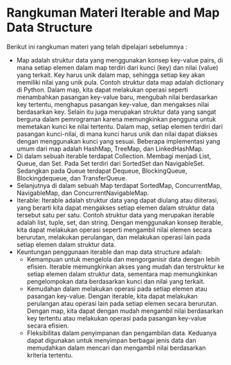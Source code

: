 # Rangkuman Materi Iterable and Map Data Structure

Berikut ini rangkuman materi yang telah dipelajari sebelumnya :
* Map adalah struktur data yang menggunakan konsep key-value pairs, di mana setiap elemen dalam map terdiri dari kunci (key) dan nilai (value) yang terkait. Key harus unik dalam map, sehingga setiap key akan memiliki nilai yang unik pula. Contoh struktur data map adalah dictionary di Python. Dalam map, kita dapat melakukan operasi seperti menambahkan pasangan key-value baru, mengubah nilai berdasarkan key tertentu, menghapus pasangan key-value, dan mengakses nilai berdasarkan key. Selain itu juga merupakan struktur data yang sangat berguna dalam pemrograman karena memungkinkan pengguna untuk memetakan kunci ke nilai tertentu. Dalam map, setiap elemen terdiri dari pasangan kunci-nilai, di mana kunci harus unik dan nilai dapat diakses dengan menggunakan kunci yang sesuai. Beberapa implementasi yang umum dari map adalah HashMap, TreeMap, dan LinkedHashMap.
* Di dalam sebuah iterable terdapat Collection. Membagi menjadi List, Queue, dan Set. Pada Set terdiri dari SortedSet dan NavigableSet. Sedangkan pada Queue terdapat Dequeue, BlockingQueue, Blockingdequeue, dan TransferQueue.
* Selanjutnya di dalam sebuah Map terdapat SortedMap, ConcurrentMap, NavigableMap, dan ConcurrentNavigableMap.
* Iterable: Iterable adalah struktur data yang dapat diulang atau diiterasi, yang berarti kita dapat mengakses setiap elemen dalam struktur data tersebut satu per satu. Contoh struktur data yang merupakan iterable adalah list, tuple, set, dan string. Dengan menggunakan konsep iterable, kita dapat melakukan operasi seperti mengambil nilai elemen secara berurutan, melakukan perulangan, dan melakukan operasi lain pada setiap elemen dalam struktur data.
* Keuntungan penggunaan iterable dan map data structure adalah:
    * Kemampuan untuk mengelola dan mengorganisir data dengan lebih efisien. Iterable memungkinkan akses yang mudah dan terstruktur ke setiap elemen dalam struktur data, sementara map memungkinkan pengelompokan data berdasarkan kunci dan nilai yang terkait.
    * Kemudahan dalam melakukan operasi pada setiap elemen atau pasangan key-value. Dengan iterable, kita dapat melakukan perulangan atau operasi lain pada setiap elemen secara berurutan. Dengan map, kita dapat dengan mudah mengambil nilai berdasarkan key tertentu atau melakukan operasi pada pasangan key-value secara efisien.
    * Fleksibilitas dalam penyimpanan dan pengambilan data. Keduanya dapat digunakan untuk menyimpan berbagai jenis data dan memudahkan dalam mencari dan mengambil nilai berdasarkan kriteria tertentu.